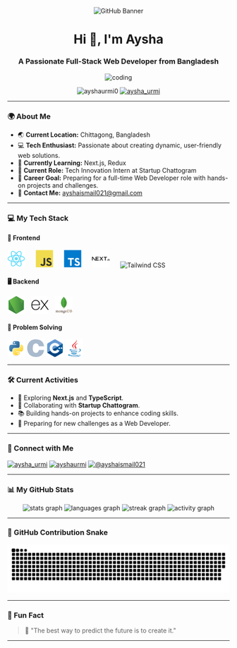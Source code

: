 <p align="center">
  <img src="https://i.ibb.co/fdxs2mKj/Black-and-Yellow-Web-Developer-Linked-In-Banner.png" alt="GitHub Banner">
</p>

<h1 align="center">Hi 👋, I'm Aysha</h1>
<h3 align="center">A Passionate Full-Stack Web Developer from Bangladesh</h3>

<p align="center">
  <img align="center" alt="coding" width="400" src="https://user-images.githubusercontent.com/74038190/212749695-a6817c5a-a794-462b-afca-1b5ce7dd5e63.gif">
</p>

<p align="center"> 
  <img src="https://komarev.com/ghpvc/?username=ayshaurmi0&label=Profile%20views&color=0e75b6&style=flat" alt="ayshaurmi0" />
  <a href="https://twitter.com/aysha_urmi" target="blank"><img src="https://img.shields.io/twitter/follow/aysha_urmi?logo=twitter&style=for-the-badge" alt="aysha_urmi" /></a>
</p>

---

### 🌍 About Me  

- 🌏 **Current Location:** Chittagong, Bangladesh  
- 💻 **Tech Enthusiast:** Passionate about creating dynamic, user-friendly web solutions.  
- 🌱 **Currently Learning:** Next.js, Redux  
- 🔭 **Current Role:** Tech Innovation Intern at Startup Chattogram  
- 💼 **Career Goal:** Preparing for a full-time Web Developer role with hands-on projects and challenges.  
- 📧 **Contact Me:** [ayshaismail021@gmail.com](mailto:ayshaismail021@gmail.com)  

---

### 💻 My Tech Stack  

#### 🚀 Frontend  
<p>
  <img src="https://raw.githubusercontent.com/devicons/devicon/master/icons/react/react-original.svg" alt="React" width="40" height="40" style="margin-right: 20px;"/>
  <img src="https://raw.githubusercontent.com/devicons/devicon/master/icons/javascript/javascript-original.svg" alt="JavaScript" width="40" height="40" style="margin-right: 20px;"/>
  <img src="https://raw.githubusercontent.com/devicons/devicon/master/icons/typescript/typescript-original.svg" alt="TypeScript" width="40" height="40" style="margin-right: 20px;"/>
  <img src="https://raw.githubusercontent.com/devicons/devicon/master/icons/nextjs/nextjs-original-wordmark.svg" alt="Next.js" width="40" height="40" style="margin-right: 20px;"/>
  <img src="https://www.vectorlogo.zone/logos/tailwindcss/tailwindcss-icon.svg" alt="Tailwind CSS" width="40" height="40" style="margin-right: 20px;"/>
</p>

#### 🖥️ Backend  
<p>
  <img src="https://raw.githubusercontent.com/devicons/devicon/master/icons/nodejs/nodejs-original.svg" alt="Node.js" width="40" height="40" style="margin-right: 10px;"/>
  <img src="https://raw.githubusercontent.com/devicons/devicon/master/icons/express/express-original.svg" alt="Express.js" width="40" height="40" style="margin-right: 10px;"/>
  <img src="https://raw.githubusercontent.com/devicons/devicon/master/icons/mongodb/mongodb-original-wordmark.svg" alt="MongoDB" width="40" height="40" style="margin-right: 10px;"/>
</p>

#### 🐍 Problem Solving  
<p>
  <img src="https://raw.githubusercontent.com/devicons/devicon/master/icons/python/python-original.svg" alt="Python" width="40" height="40"/>
  <img src="https://raw.githubusercontent.com/devicons/devicon/master/icons/c/c-original.svg" alt="C" width="40" height="40"/>
  <img src="https://raw.githubusercontent.com/devicons/devicon/master/icons/cplusplus/cplusplus-original.svg" alt="C++" width="40" height="40"/>
  <img src="https://raw.githubusercontent.com/devicons/devicon/master/icons/java/java-original.svg" alt="Java" width="40" height="40"/>
</p>

---

### 🛠️ Current Activities  

- 🌟 Exploring **Next.js** and **TypeScript**.
- 🤝 Collaborating with **Startup Chattogram**.
- 📚 Building hands-on projects to enhance coding skills.
- 🧗 Preparing for new challenges as a Web Developer.

---

### 📢 Connect with Me  

<p>
<a href="https://twitter.com/aysha_urmi" target="blank"><img align="center" src="https://raw.githubusercontent.com/rahuldkjain/github-profile-readme-generator/master/src/images/icons/Social/twitter.svg" alt="aysha_urmi" height="30" width="40" /></a>
<a href="https://linkedin.com/in/ayshaurmi/" target="blank"><img align="center" src="https://raw.githubusercontent.com/rahuldkjain/github-profile-readme-generator/master/src/images/icons/Social/linked-in-alt.svg" alt="ayshaurmi" height="30" width="40" /></a>
<a href="https://medium.com/@ayshaismail021" target="blank"><img align="center" src="https://raw.githubusercontent.com/rahuldkjain/github-profile-readme-generator/master/src/images/icons/Social/medium.svg" alt="@ayshaismail021" height="30" width="40" /></a>
</p>

---

### 📊 My GitHub Stats  

<div align="center">
  <img src="https://github-readme-stats.vercel.app/api?username=ayshaurmi0&hide_title=false&hide_rank=false&show_icons=true&include_all_commits=true&count_private=true&disable_animations=false&theme=dracula&locale=en&hide_border=false" height="150" alt="stats graph" />
  <img src="https://github-readme-stats.vercel.app/api/top-langs?username=ayshaurmi0&locale=en&hide_title=false&layout=compact&card_width=320&langs_count=5&theme=dracula&hide_border=false" height="150" alt="languages graph" />
  <img src="https://streak-stats.demolab.com?user=ayshaUrmi0&locale=en&mode=daily&theme=dracula&hide_border=false&border_radius=5" height="150" alt="streak graph" />
  <img src="https://github-readme-activity-graph.vercel.app/graph?username=ayshaUrmi0&radius=16&theme=react&area=true" height="300" alt="activity graph" />
</div>

---

### 🐍 GitHub Contribution Snake  

<div align="center">
  <img src="https://github.com/AyshaUrmi0/AyshaUrmi0/blob/output/snake.svg" alt="Snake animation" />
</div>

---

### 🌟 Fun Fact  

> 🚀 "The best way to predict the future is to create it."  

---
